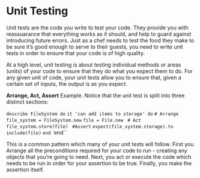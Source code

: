 # Unit Testing
Unit tests are the code you write to test your code. They provide you with reassuarance that everything works as it should, and help to guard against introducing future errors. Just as a chef needs to test the food they make to be sure it’s good enough to serve to their guests, you need to write unit tests in order to ensure that your code is of high quality.

At a high level, unit testing is about testing individual methods or areas (units) of your code to ensure that they do what you expect them to do. For any given unit of code, your unit tests allow you to ensure that, given a certain set of inputs, the output is as you expect.

**Arrange, Act, Assert**
Example. Notice that the unit test is split into three distinct sections:

`describe FileSystem do`
  `it 'can add items to storage' do`
    `# Arrange`
    `file_system = FileSystem.new`
    `file = File.new` 
   ` # Act`
   ` file_system.store(file)`
   ` #Assert`
    `expect(file_system.storage).to include(file)`
  `end`
`end``

This is a common pattern which many of your unit tests will follow. First you Arrange all the preconditions required for your code to run - creating any objects that you’re going to need. Next, you act or execute the code which needs to be run in order for your assertion to be true. Finally, you make the assertion itself.
